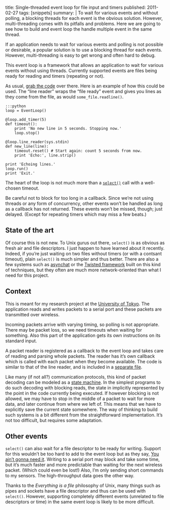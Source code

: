 title: Single-threaded event loop for file input and timers
published: 2011-02-27
tags: [snippets]
summary: |
    To wait for various events and without polling, a blocking threads for each
    event is the obvious solution. However, multi-threading comes with its
    pitfalls and problems.
    Here we are going to see how to build and event loop the handle multiple
    event in the same thread.

If an application needs to wait for various events and polling is not
possible or desirable, a popular solution is to use a blocking thread for each
events. However, multi-threading is easy to get wrong and often hard to debug.

This event loop is a framework that allows an application to wait for
various events without using threads. Currently supported events are
files being ready for reading and timers (repeating or not).

As usual, [grab the code](
https://github.com/SimonSapin/snippets/tree/master/event_loop) over there.
Here is an example of how this could be used. The “line reader” wraps the
“file ready” event and gives you lines as they come from the file, as would
`some_file.readline()`.

    :::python
    loop = EventLoop()
    
    @loop.add_timer(5)
    def timeout():
        print 'No new line in 5 seconds. Stopping now.'
        loop.stop()
    
    @loop.line_reader(sys.stdin)
    def new_line(line):
        timeout.reset() # Start again: count 5 seconds from now.
        print 'Echo:', line.strip()
        
    print 'Echoing lines.'
    loop.run()
    print 'Exit.'
    
The heart of the loop is not much more than a
[`select()`](http://docs.python.org/library/select.html#select.select) call
with a well-chosen timeout.

Be careful not to block for too long in a callback. Since we’re not using
threads or any form of concurrency, other events won’t
be handled as long as a callback has not returned. These events won’t be missed,
though; just delayed. (Except for repeating timers which may miss a few beats.)

State of the art
----------------

Of course this is not new. To Unix gurus out there, `select()` is as obvious as
fresh air and file descriptors. I just happen to have learned about it recently.
Indeed, if you’re just waiting on two files without timers (or with a contsant
timeout), plain `select()` is much simpler and thus better. There are also a
few systems such as [asynchat](http://docs.python.org/library/asynchat.html)
or the [Twisted framework](http://www.twistedmatrix.com/)
built on this kind of techniques, but they often are much more network-oriented
than what I need for this project.

Context
-------

This is meant for my research project at the [University of
Tokyo](http://lelab.t.u-tokyo.ac.jp/). The application reads and writes packets
to a serial port and these packets are transmitted over wireless.
    
Incoming packets arrive with varying timing, so polling is not appropriate.
There may be packet loss, so we need timeouts when waiting for something.
Also this part of the application gets its own instructions on its
standard input.

A packet reader is registered as a callback to the event loop and takes care of
reading and parsing whole packets. The reader has it’s own callback which is
called with each packet when they become available.
The code is similar to that of the line
reader, and is included in a [separate file](
https://github.com/SimonSapin/snippets/blob/master/event_loop/packet_reader.py).

Like many (if not all?) communication protocols, this kind of packet decoding
can be modeled as a [state machine](http://en.wikipedia.org/wiki/State_machine).
In the simplest programs to do such decoding with blocking reads, the state
in implicitly represented by the point in the code currently being executed.
If however blocking is not allowed, we may have to stop in the middle of a
packet to wait for more data, and later continue from where we left of.
This means that we have to explicitly save the current state somewhere.
The way of thinking to build such systems is a bit different from the
straightforward implementation. It’s not too difficult, but requires some
adaptation.

Other events
------------

`select()` can also wait for a file descriptor to be ready for writing.
Support for this wouldn’t be too hard to add to the event loop but as they say,
[You ain’t gonna need it](http://en.wikipedia.org/wiki/YAGNI).
Writing to a serial port may block and take some time, but it’s much faster
and more predictable than waiting for the next wireless packet. (Which could
even be lost!) Also, I’m only sending short commands to my sensors. The
high-throughput data goes the other way.

Thanks to the *Everything is a file* philosophy of Unix, many things such as
pipes and sockets have a file descriptor and thus can be used with `select()`.
However, supporting completely different events (unrelated to file descriptors
or time) in the same event loop is likely to be more difficult.

